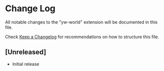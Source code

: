 # Change Log

All notable changes to the "yw-world" extension will be documented in this file.

Check [Keep a Changelog](http://keepachangelog.com/) for recommendations on how to structure this file.

## [Unreleased]

- Initial release